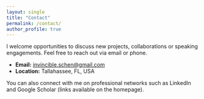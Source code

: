 ```yaml
---
layout: single
title: "Contact"
permalink: /contact/
author_profile: true
---
```


I welcome opportunities to discuss new projects, collaborations or speaking engagements. Feel free to reach out via email or phone.

- **Email:** [invincible.schen@gmail.com](mailto:invincible.schen@gmail.com)
- **Location:** Tallahassee, FL, USA

You can also connect with me on professional networks such as LinkedIn and Google Scholar (links available on the homepage).

<!--
Optionally, include a simple contact form. When the form is submitted, the visitor’s email client will open with a pre‑filled message. Note that client‑side forms require the user to have an email client configured.
<form method="POST" action="mailto:invincible.schen@gmail.com" enctype="text/plain">
  <label for="name">Name:</label><br/>
  <input type="text" id="name" name="name" required><br/>
  <label for="email">Email:</label><br/>
  <input type="email" id="email" name="email" required><br/>
  <label for="message">Message:</label><br/>
  <textarea id="message" name="message" rows="5" required></textarea><br/>
  <input type="submit" value="Send">
</form>
-->
